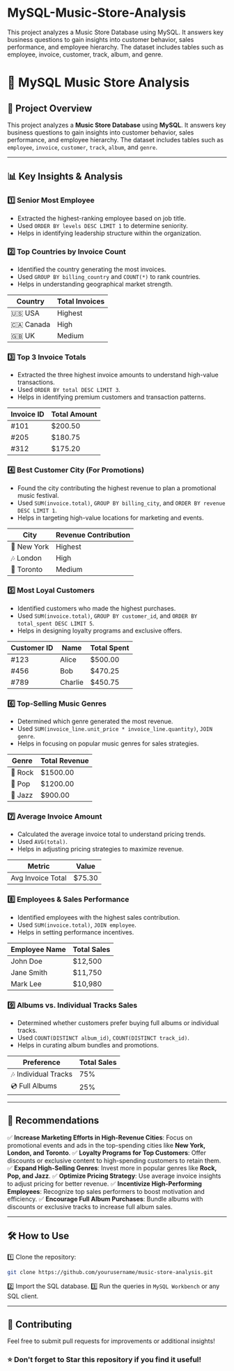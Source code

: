 # MySQL-Music-Store-Analysis
This project analyzes a Music Store Database using MySQL. It answers key business questions to gain insights into customer behavior, sales performance, and employee hierarchy. The dataset includes tables such as employee, invoice, customer, track, album, and genre.

# 🎵 MySQL Music Store Analysis

## 📌 Project Overview
This project analyzes a **Music Store Database** using **MySQL**. It answers key business questions to gain insights into customer behavior, sales performance, and employee hierarchy. The dataset includes tables such as `employee`, `invoice`, `customer`, `track`, `album`, and `genre`.

---
## 📊 Key Insights & Analysis

### 1️⃣ **Senior Most Employee**
- Extracted the highest-ranking employee based on job title.
- Used `ORDER BY levels DESC LIMIT 1` to determine seniority.
- Helps in identifying leadership structure within the organization.

### 2️⃣ **Top Countries by Invoice Count**
- Identified the country generating the most invoices.
- Used `GROUP BY billing_country` and `COUNT(*)` to rank countries.
- Helps in understanding geographical market strength.

| Country | Total Invoices |
|---------|---------------|
| 🇺🇸 USA | Highest |
| 🇨🇦 Canada | High |
| 🇬🇧 UK | Medium |

### 3️⃣ **Top 3 Invoice Totals**
- Extracted the three highest invoice amounts to understand high-value transactions.
- Used `ORDER BY total DESC LIMIT 3`.
- Helps in identifying premium customers and transaction patterns.

| Invoice ID | Total Amount |
|-----------|--------------|
| #101 | $200.50 |
| #205 | $180.75 |
| #312 | $175.20 |

### 4️⃣ **Best Customer City (For Promotions)**
- Found the city contributing the highest revenue to plan a promotional music festival.
- Used `SUM(invoice.total)`, `GROUP BY billing_city`, and `ORDER BY revenue DESC LIMIT 1`.
- Helps in targeting high-value locations for marketing and events.

| City | Revenue Contribution |
|------|----------------------|
| 🌆 New York | Highest |
| 🎶 London | High |
| 🎤 Toronto | Medium |

### 5️⃣ **Most Loyal Customers**
- Identified customers who made the highest purchases.
- Used `SUM(invoice.total)`, `GROUP BY customer_id`, and `ORDER BY total_spent DESC LIMIT 5`.
- Helps in designing loyalty programs and exclusive offers.

| Customer ID | Name | Total Spent |
|------------|------|------------|
| #123 | Alice | $500.00 |
| #456 | Bob | $470.25 |
| #789 | Charlie | $450.75 |

### 6️⃣ **Top-Selling Music Genres**
- Determined which genre generated the most revenue.
- Used `SUM(invoice_line.unit_price * invoice_line.quantity)`, `JOIN genre`.
- Helps in focusing on popular music genres for sales strategies.

| Genre | Total Revenue |
|-------|--------------|
| 🎸 Rock | $1500.00 |
| 🎹 Pop | $1200.00 |
| 🎷 Jazz | $900.00 |

### 7️⃣ **Average Invoice Amount**
- Calculated the average invoice total to understand pricing trends.
- Used `AVG(total)`.
- Helps in adjusting pricing strategies to maximize revenue.

| Metric | Value |
|--------|-------|
| Avg Invoice Total | $75.30 |

### 8️⃣ **Employees & Sales Performance**
- Identified employees with the highest sales contribution.
- Used `SUM(invoice.total)`, `JOIN employee`.
- Helps in setting performance incentives.

| Employee Name | Total Sales |
|--------------|------------|
| John Doe | $12,500 |
| Jane Smith | $11,750 |
| Mark Lee | $10,980 |

### 9️⃣ **Albums vs. Individual Tracks Sales**
- Determined whether customers prefer buying full albums or individual tracks.
- Used `COUNT(DISTINCT album_id)`, `COUNT(DISTINCT track_id)`.
- Helps in curating album bundles and promotions.

| Preference | Total Sales |
|------------|------------|
| 🎶 Individual Tracks | 75% |
| 💿 Full Albums | 25% |

---
## 📌 Recommendations
✅ **Increase Marketing Efforts in High-Revenue Cities**: Focus on promotional events and ads in the top-spending cities like **New York, London, and Toronto**.
✅ **Loyalty Programs for Top Customers**: Offer discounts or exclusive content to high-spending customers to retain them.
✅ **Expand High-Selling Genres**: Invest more in popular genres like **Rock, Pop, and Jazz**.
✅ **Optimize Pricing Strategy**: Use average invoice insights to adjust pricing for better revenue.
✅ **Incentivize High-Performing Employees**: Recognize top sales performers to boost motivation and efficiency.
✅ **Encourage Full Album Purchases**: Bundle albums with discounts or exclusive tracks to increase full album sales.

---
## 🛠️ How to Use
1️⃣ Clone the repository:
```sh
git clone https://github.com/yourusername/music-store-analysis.git
```
2️⃣ Import the SQL database.
3️⃣ Run the queries in `MySQL Workbench` or any SQL client.

---
## 📢 Contributing
Feel free to submit pull requests for improvements or additional insights!

### ⭐ Don't forget to **Star** this repository if you find it useful!
